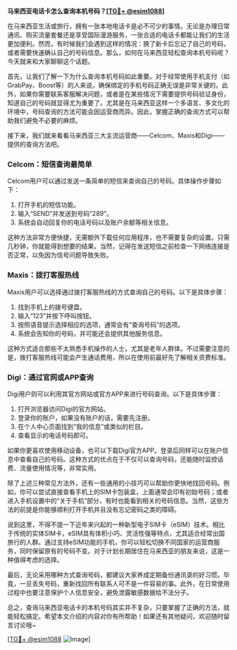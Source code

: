**马来西亚电话卡怎么查询本机号码？[[TG💪+ @esim1088](https://t.me/s/esim1088)]**

在马来西亚生活或旅行，拥有一张本地电话卡是必不可少的事情。无论是办理日常通讯、购买流量套餐还是享受国际漫游服务，一张合适的电话卡都能让我们的生活更加便利。然而，有时候我们会遇到这样的情况：换了新卡后忘记了自己的号码，或者需要快速确认自己的号码信息。那么，如何在马来西亚轻松查询本机号码呢？今天就来和大家聊聊这个话题。

首先，让我们了解一下为什么查询本机号码如此重要。对于经常使用手机支付（如GrabPay、Boost等）的人来说，确保绑定的手机号码正确无误是非常关键的。此外，如果你需要联系客服解决问题，或者是在某些情况下需要提供号码验证身份，知道自己的号码就显得尤为重要了。尤其是在马来西亚这样一个多语言、多文化的环境中，号码查询的方法可能会因运营商而异。因此，掌握正确的查询方式可以帮助我们避免不必要的麻烦。

接下来，我们就来看看马来西亚三大主流运营商——Celcom、Maxis和Digi——提供的查询方法吧。

### Celcom：短信查询最简单

Celcom用户可以通过发送一条简单的短信来查询自己的号码。具体操作步骤如下：

1. 打开手机的短信功能。
2. 输入“SEND”并发送到号码“289”。
3. 系统会自动回复你的电话号码以及账户余额等相关信息。

这种方法非常方便快捷，无需额外下载任何应用程序，也不需要复杂的设置。只需几秒钟，你就能得到想要的结果。当然，记得在发送短信之前检查一下网络连接是否正常，以免因为信号问题导致失败。

### Maxis：拨打客服热线

Maxis用户可以选择通过拨打客服热线的方式查询自己的号码。以下是具体步骤：

1. 找到手机上的拨号键盘。
2. 输入“123”并按下呼叫按钮。
3. 按照语音提示选择相应的选项，通常会有“查询号码”的选项。
4. 系统会告知你的号码，并可能还会提供其他服务信息。

这种方式适合那些不太熟悉手机操作的人士，尤其是老年人群体。不过需要注意的是，拨打客服热线可能会产生通话费用，所以在使用前最好先了解相关资费标准。

### Digi：通过官网或APP查询

Digi用户则可以利用其官方网站或官方APP来进行号码查询。以下是具体步骤：

1. 打开浏览器访问Digi的官方网站。
2. 登录你的账户，如果没有账户的话，需要先注册。
3. 在个人中心页面找到“我的信息”或类似的栏目。
4. 查看显示的电话号码即可。

如果你更喜欢使用移动设备，也可以下载Digi官方APP。登录后同样可以在账户信息中查看自己的号码。这种方式的优点在于不仅可以查询号码，还能随时监控话费、流量使用情况等，非常实用。

除了上述三种常见方法外，还有一些通用的小技巧可以帮助你更快地找回号码。例如，你可以尝试直接查看手机上的SIM卡包装盒，上面通常会印有初始号码；或者进入手机设置中的“关于手机”部分，有时也能看到相关的号码信息。当然，这些方法的前提是你能够顺利打开手机并且没有忘记密码之类的障碍。

说到这里，不得不提一下近年来兴起的一种新型电子SIM卡（eSIM）技术。相比于传统的实体SIM卡，eSIM具有体积小巧、灵活性强等特点，尤其适合经常出国旅行的人群。通过支持eSIM功能的手机，你可以轻松切换不同国家的运营商服务，同时保留原有的号码不变。对于计划长期居住在马来西亚的朋友来说，这是一种值得考虑的选择。

最后，无论采用哪种方式查询号码，都建议大家养成定期备份通讯录的好习惯。毕竟，一旦丢失号码，重新找回所有联系人可不是一件容易的事。此外，在日常使用过程中也要注意保护个人信息安全，避免泄露敏感数据给不法分子。

总之，查询马来西亚电话卡的本机号码其实并不复杂，只要掌握了正确的方法，就能轻松搞定。希望本文介绍的内容对你有所帮助！如果还有其他疑问，欢迎随时留言讨论哦~

[[TG💪+ @esim1088](https://t.me/s/esim1088) ![Image](https://i.postimg.cc/4NQfJmqS/Snipaste-2025-05-13-00-14-12.png)]